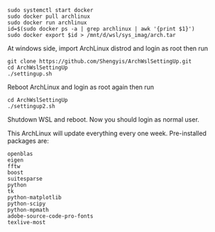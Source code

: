 ```
sudo systemctl start docker
sudo docker pull archlinux
sudo docker run archlinux
id=$(sudo docker ps -a | grep archlinux | awk '{print $1}')
sudo docker export $id > /mnt/d/wsl/sys_imag/arch.tar
```

At windows side, import ArchLinux distrod and login as root then run
```
git clone https://github.com/Shengyis/ArchWslSettingUp.git
cd ArchWslSettingUp
./settingup.sh
```
Reboot ArchLinux and login as root again then run
```
cd ArchWslSettingUp
./settingup2.sh
```
Shutdown WSL and reboot. Now you should login as normal user.

This ArchLinux will update everything every one week. Pre-installed packages are:
```
openblas
eigen 
fftw 
boost 
suitesparse 
python 
tk 
python-matplotlib 
python-scipy 
python-mpmath 
adobe-source-code-pro-fonts 
texlive-most 
```
